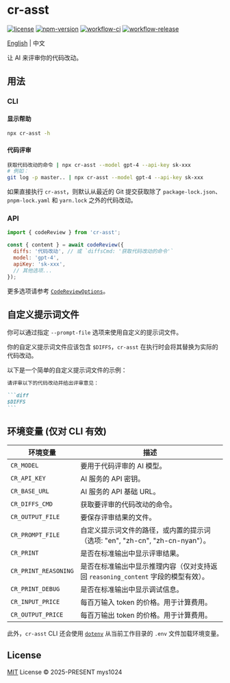 # cr-asst

[![license](https://img.shields.io/github/license/mys1024/cr-asst?&style=flat-square)](./LICENSE)
[![npm-version](https://img.shields.io/npm/v/cr-asst?style=flat-square&color=%23cb3837)](https://www.npmjs.com/package/cr-asst)
[![workflow-ci](https://img.shields.io/github/actions/workflow/status/mys1024/cr-asst/ci.yml?label=ci&style=flat-square)](https://github.com/mys1024/cr-asst/actions/workflows/ci.yml)
[![workflow-release](https://img.shields.io/github/actions/workflow/status/mys1024/cr-asst/release.yml?label=release&style=flat-square)](https://github.com/mys1024/cr-asst/actions/workflows/release.yml)

[English](./README.md) | 中文

让 AI 来评审你的代码改动。

## 用法

### CLI

#### 显示帮助

```sh
npx cr-asst -h
```

#### 代码评审

```sh
获取代码改动的命令 | npx cr-asst --model gpt-4 --api-key sk-xxx
# 例如：
git log -p master.. | npx cr-asst --model gpt-4 --api-key sk-xxx
```

如果直接执行 `cr-asst`，则默认从最近的 Git 提交获取除了 `package-lock.json`、`pnpm-lock.yaml` 和 `yarn.lock` 之外的代码改动。

### API

```javascript
import { codeReview } from 'cr-asst';

const { content } = await codeReview({
  diffs: '代码改动', // 或 `diffsCmd: '获取代码改动的命令'`
  model: 'gpt-4',
  apiKey: 'sk-xxx',
  // 其他选项...
});
```

更多选项请参考 [`CodeReviewOptions`](./src/types.ts)。

## 自定义提示词文件

你可以通过指定 `--prompt-file` 选项来使用自定义的提示词文件。

你的自定义提示词文件应该包含 `$DIFFS`，`cr-asst` 在执行时会将其替换为实际的代码改动。

以下是一个简单的自定义提示词文件的示例：

````markdown
请评审以下的代码改动并给出评审意见：

```diff
$DIFFS
```
````

## 环境变量 (仅对 CLI 有效)

| 环境变量             | 描述                                                                              |
| -------------------- | --------------------------------------------------------------------------------- |
| `CR_MODEL`           | 要用于代码评审的 AI 模型。                                                        |
| `CR_API_KEY`         | AI 服务的 API 密钥。                                                              |
| `CR_BASE_URL`        | AI 服务的 API 基础 URL。                                                          |
| `CR_DIFFS_CMD`       | 获取要评审的代码改动的命令。                                                      |
| `CR_OUTPUT_FILE`     | 要保存评审结果的文件。                                                            |
| `CR_PROMPT_FILE`     | 自定义提示词文件的路径，或内置的提示词（选项: "en", "zh-cn", "zh-cn-nyan"）。     |
| `CR_PRINT`           | 是否在标准输出中显示评审结果。                                                    |
| `CR_PRINT_REASONING` | 是否在标准输出中显示推理内容（仅对支持返回 `reasoning_content` 字段的模型有效）。 |
| `CR_PRINT_DEBUG`     | 是否在标准输出中显示调试信息。                                                    |
| `CR_INPUT_PRICE`     | 每百万输入 token 的价格。用于计算费用。                                           |
| `CR_OUTPUT_PRICE`    | 每百万输出 token 的价格。用于计算费用。                                           |

此外，`cr-asst` CLI 还会使用 [`dotenv`](https://www.npmjs.com/package/dotenv) 从当前工作目录的 `.env` 文件加载环境变量。

## License

[MIT](./LICENSE) License &copy; 2025-PRESENT mys1024
